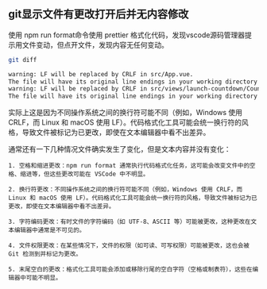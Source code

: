 ## git显示文件有更改打开后并无内容修改

使用 npm run format命令使用 prettier 格式化代码，发现vscode源码管理器提示用文件变动，但点开文件，发现内容无任何变动。

```sh
git diff

warning: LF will be replaced by CRLF in src/App.vue.
The file will have its original line endings in your working directory
warning: LF will be replaced by CRLF in src/views/launch-countdown/CountdownItem.vue.
The file will have its original line endings in your working directory
```

实际上这是因为不同操作系统之间的换行符可能不同（例如，Windows 使用 CRLF，而 Linux 和 macOS 使用 LF）。代码格式化工具可能会统一换行符的风格，导致文件被标记为已更改，即使在文本编辑器中看不出差异。

通常还有一下几种情况文件确实发生了变化，但是文本内容并没有变化：

    1. 空格和缩进更改：npm run format 通常执行代码格式化任务，这可能会改变文件中的空格、缩进等，但这些更改可能在 VSCode 中不明显。

    2. 换行符更改：不同操作系统之间的换行符可能不同（例如，Windows 使用 CRLF，而 Linux 和 macOS 使用 LF）。代码格式化工具可能会统一换行符的风格，导致文件被标记为已更改，即使在文本编辑器中看不出差异。

    3. 字符编码更改：有时文件的字符编码（如 UTF-8、ASCII 等）可能被更改，这种更改在文本编辑器中通常是不可见的。

    4. 文件权限更改：在某些情况下，文件的权限（如可读、可写权限）可能被更改，这也会被 Git 检测到并标记为更改。

    5. 末尾空白的更改：格式化工具可能会添加或移除行尾的空白字符（空格或制表符），这些在编辑器中可能不明显。
